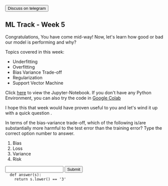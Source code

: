 <a href='https://t.me/ml_code_for_100_days'><button>Discuss on telegram</button></a>
## ML Track - Week 5
Congratulations, You have come mid-way!
Now, let's learn how good or bad our model is performing and why?

Topics covered in this week:
- Underfitting
- Overfitting
- Bias Variance Trade-off
- Regularization
- Support Vector Machine

Click [here](https://github.com/kabirnagpal/SoA-ML-14/blob/master/week%206.ipynb) to view the Jupyter-Notebook.
If you don't have any Python Environment, you can also try the code in [Google Colab](https://colab.research.google.com/)

I hope this that week would have proven useful to you and let's wind it up with a quick question .

In terms of the bias-variance trade-off, which of the following is/are substantially more harmful to the test error than the training error? Type the correct option number to answer.

1. Bias
2. Loss
3. Variance
4. Risk


<form method='POST'>
  <input name='answer'>
  <input type='submit' value='Submit'>
  <code class='code_checker'>
  def answer(s):
  	return s.lower() == '3'
  </code>
</form>

